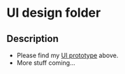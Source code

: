# UI design folder

## Description
  - Please find my [UI prototype](https://github.com/sfpprxy/myhub/tree/master/UI%20Prototype) above.
  - More stuff coming...
